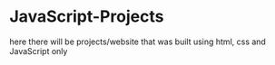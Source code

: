 # JavaScript-Projects
here there will be projects/website that was built using html, css and JavaScript only 
